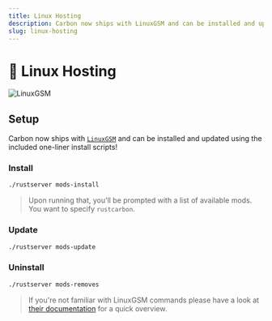 ```yaml
---
title: Linux Hosting
description: Carbon now ships with LinuxGSM and can be installed and updated using the included one-liner install scripts!
slug: linux-hosting
---
```


# 🐧 Linux Hosting
![LinuxGSM](/misc/linuxgsm.webp)

## Setup


Carbon now ships with [`LinuxGSM`](https://linuxgsm.com) and can be installed and updated using the included one-liner install scripts!

### Install

```bash
./rustserver mods-install
```

> Upon running that, you'll be prompted with a list of available mods. You want to specify `rustcarbon`.

### Update

```bash
./rustserver mods-update
```

### Uninstall

```bash
./rustserver mods-removes
```

> If you're not familiar with LinuxGSM commands please have a look
> at [their documentation](https://linuxgsm.com/servers/rustserver/#v-pills-usage) for a quick overview.
